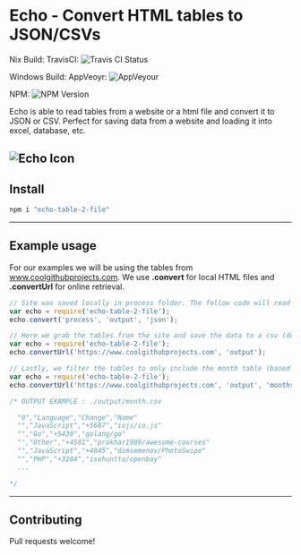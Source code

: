 # Echo - Convert HTML tables to JSON/CSVs
Nix Build: TravisCI: ![Travis CI Status](https://travis-ci.org/misterGF/echo.svg?branch=master)

Windows Build: AppVeoyr: ![AppVeyour](https://ci.appveyor.com/api/projects/status/ggni7vsm023ux3am?svg=true)

NPM: ![NPM Version](https://img.shields.io/npm/v/echo-table-2-file.svg)

Echo is able to read tables from a website or a html file and convert it to JSON or CSV.
Perfect for saving data from a website and loading it into excel, database, etc.

![Echo Icon](http://res.cloudinary.com/gatec21/image/upload/c_scale,w_600/v1455140518/TABLE_ujdxuv.jpg)
---

## Install
```javascript
npm i "echo-table-2-file"
```
---

## Example usage
For our examples we will be using the tables from www.coolgithubprojects.com.
We use **.convert** for local HTML files and **.convertUrl** for online retrieval.

``` javascript
// Site was saved locally in process folder. The follow code will read it and generate the json.
var echo = require('echo-table-2-file');
echo.convert('process', 'output', 'json');

```

``` javascript
// Here we grab the tables from the site and save the data to a csv (default type).
var echo = require('echo-table-2-file');
echo.convertUrl('https://www.coolgithubprojects.com', 'output');

```

``` javascript
// Lastly, we filter the tables to only include the month table (based on table ID).
var echo = require('echo-table-2-file');
echo.convertUrl('https://www.coolgithubprojects.com', 'output', 'months');

/* OUTPUT EXAMPLE : ./output/month.csv

  "0","Language","Change","Name"
  "","JavaScript","+5607","iojs/io.js"
  "","Go","+5439","golang/go"
  "","Other","+4581","prakhar1989/awesome-courses"
  "","JavaScript","+4045","dimsemenov/PhotoSwipe"
  "","PHP","+3284","isohuntto/openbay"
  ...

*/
```

---

## Contributing
Pull requests welcome!
